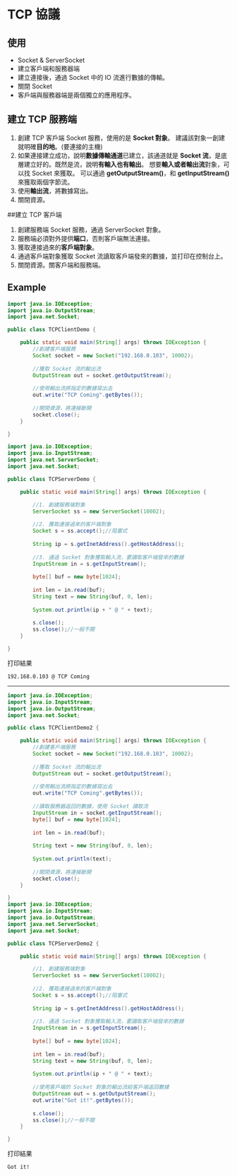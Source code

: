 # TCP 協議

## 使用
- Socket & ServerSocket
- 建立客戶端和服務器端
- 建立連接後，通過 Socket 中的 IO 流進行數據的傳輸。
- 關閉 Socket 
- 客戶端與服務器端是兩個獨立的應用程序。

## 建立 TCP 服務端
1. 創建 TCP 客戶端 Socket 服務，使用的是 **Socket 對象**。
   建議該對象一創建就明確**目的地**。(要連接的主機)
2. 如果連接建立成功，說明**數據傳輸通道**已建立，該通道就是 **Socket 流**，是底層建立好的。既然是流，說明**有輸入也有輸出**。
   想要**輸入或者輸出流**對象，可以找 Socket 來獲取。
   可以通過 **getOutputStream()**，和 **getInputStream()** 來獲取兩個字節流。
3. 使用**輸出流**，將數據寫出。
4. 關閉資源。

##建立 TCP 客戶端
1. 創建服務端 Socket 服務，通過 ServerSocket 對象。
2. 服務端必須對外提供**端口**，否則客戶端無法連接。
3. 獲取連接過來的**客戶端對象**。
4. 通過客戶端對象獲取 Socket 流讀取客戶端發來的數據，並打印在控制台上。
5. 關閉資源。關客戶端和服務端。

## Example
```java
import java.io.IOException;
import java.io.OutputStream;
import java.net.Socket;

public class TCPClientDemo {

	public static void main(String[] args) throws IOException {
		//創建客戶端服務
		Socket socket = new Socket("192.168.0.103", 10002);
		
		//獲取 Socket 流的輸出流
		OutputStream out = socket.getOutputStream();
		
		//使用輸出流將指定的數據寫出去
		out.write("TCP Coming".getBytes());
		
		//關閉資源，將連接斷開
		socket.close();
	}

}

import java.io.IOException;
import java.io.InputStream;
import java.net.ServerSocket;
import java.net.Socket;

public class TCPServerDemo {

	public static void main(String[] args) throws IOException {

		//1. 創建服務端對象
		ServerSocket ss = new ServerSocket(10002);
		
		//2. 獲取連接過來的客戶端對象
		Socket s = ss.accept();//阻塞式
		
		String ip = s.getInetAddress().getHostAddress();
		
		//3. 通過 Socket 對象獲取輸入流，要讀取客戶端發來的數據
		InputStream in = s.getInputStream();
		
		byte[] buf = new byte[1024];
		
		int len = in.read(buf);
		String text = new String(buf, 0, len);
		
		System.out.println(ip + " @ " + text);
		
		s.close();
		ss.close();//一般不關
	}

}
```
打印結果
```
192.168.0.103 @ TCP Coming
```
---
```java
import java.io.IOException;
import java.io.InputStream;
import java.io.OutputStream;
import java.net.Socket;

public class TCPClientDemo2 {

	public static void main(String[] args) throws IOException {
		//創建客戶端服務
		Socket socket = new Socket("192.168.0.103", 10002);
		
		//獲取 Socket 流的輸出流
		OutputStream out = socket.getOutputStream();
		
		//使用輸出流將指定的數據寫出去
		out.write("TCP Coming".getBytes());
		
		//讀取服務器返回的數據，使用 Socket 讀取流
		InputStream in = socket.getInputStream();
		byte[] buf = new byte[1024];
		
		int len = in.read(buf);
		
		String text = new String(buf, 0, len);
		
		System.out.println(text);
		
		//關閉資源，將連接斷開
		socket.close();
	}

}
import java.io.IOException;
import java.io.InputStream;
import java.io.OutputStream;
import java.net.ServerSocket;
import java.net.Socket;

public class TCPServerDemo2 {

	public static void main(String[] args) throws IOException {

		//1. 創建服務端對象
		ServerSocket ss = new ServerSocket(10002);
		
		//2. 獲取連接過來的客戶端對象
		Socket s = ss.accept();//阻塞式
		
		String ip = s.getInetAddress().getHostAddress();
		
		//3. 通過 Socket 對象獲取輸入流，要讀取客戶端發來的數據
		InputStream in = s.getInputStream();
		
		byte[] buf = new byte[1024];
		
		int len = in.read(buf);
		String text = new String(buf, 0, len);
		
		System.out.println(ip + " @ " + text);
		
		//使用客戶端的 Socket 對象的輸出流給客戶端返回數據
		OutputStream out = s.getOutputStream();
		out.write("Got it!".getBytes());
		
		s.close();
		ss.close();//一般不關
	}

}

```
打印結果
```
Got it!
```
